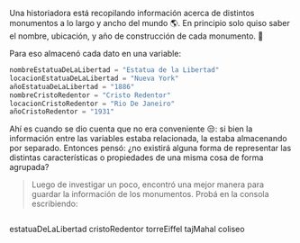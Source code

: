 Una historiadora está recopilando información acerca de distintos monumentos a lo largo y ancho del mundo :earth_americas:. En principio solo quiso saber el nombre, ubicación, y año de construcción de cada monumento. :moyai:

Para eso almacenó cada dato en una variable:

```javascript
nombreEstatuaDeLaLibertad = "Estatua de la Libertad"
locacionEstatuaDeLaLibertad = "Nueva York"
añoEstatuaDeLaLibertad = "1886"
nombreCristoRedentor = "Cristo Redentor"
locacionCristoRedentor = "Rio De Janeiro"
añoCristoRedentor = "1931"
```

Ahí es cuando se dio cuenta que no era conveniente :unamused:: si bien la información entre las variables estaba relacionada, la estaba almacenando por separado. Entonces pensó: ¿no existirá alguna forma de representar las distintas características o propiedades de una misma cosa de forma agrupada? 

> Luego de investigar un poco, encontró una mejor manera para guardar la información de los monumentos. Probá en la consola escribiendo:

> ```javascript
estatuaDeLaLibertad
cristoRedentor
torreEiffel
tajMahal
coliseo
```
